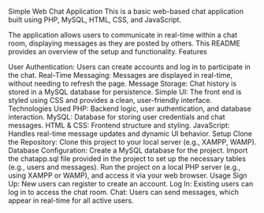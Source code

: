 Simple Web Chat Application
This is a basic web-based chat application built using PHP, MySQL, HTML, CSS, and JavaScript. 

The application allows users to communicate in real-time within a chat room, displaying messages as they are posted by others. 
This README provides an overview of the setup and functionality.
Features

User Authentication: Users can create accounts and log in to participate in the chat.
Real-Time Messaging: Messages are displayed in real-time, without needing to refresh the page.
Message Storage: Chat history is stored in a MySQL database for persistence.
Simple UI: The front end is styled using CSS and provides a clean, user-friendly interface.
Technologies Used
PHP: Backend logic, user authentication, and database interaction.
MySQL: Database for storing user credentials and chat messages.
HTML & CSS: Frontend structure and styling.
JavaScript: Handles real-time message updates and dynamic UI behavior.
Setup
Clone the Repository: Clone this project to your local server (e.g., XAMPP, WAMP).
Database Configuration:
Create a MySQL database for the project.
Import the chatapp.sql file provided in the project to set up the necessary tables (e.g., users and messages).
Run the project on a local PHP server (e.g., using XAMPP or WAMP), and access it via your web browser.
Usage
Sign Up: New users can register to create an account.
Log In: Existing users can log in to access the chat room.
Chat: Users can send messages, which appear in real-time for all active users.
